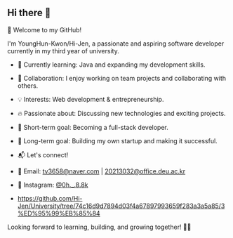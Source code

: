 ## Hi there 👋

👋 Welcome to my GitHub!

I'm YoungHun-Kwon/Hi-Jen, a passionate and aspiring software developer currently in my third year of university.

- 🚀 Currently learning: Java and expanding my development skills.

- 🤝 Collaboration: I enjoy working on team projects and collaborating with others.

- 💡 Interests: Web development & entrepreneurship.

- 🔥 Passionate about: Discussing new technologies and exciting projects.

- 🎯 Short-term goal: Becoming a full-stack developer.

- 🚀 Long-term goal: Building my own startup and making it successful.

- 📬 Let's connect!
- 📧 Email: tv3658@naver.com | 20213032@office.deu.ac.kr
- 📸 Instagram: [@0h._.8.8k](https://www.instagram.com/0h._.8.8k/)

- https://github.com/Hi-Jen/University/tree/74c16d9d7894d03f4a67897993659f283a3a5a85/3%ED%95%99%EB%85%84

Looking forward to learning, building, and growing together! 🚀🔥
